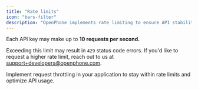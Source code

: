 ```yaml
---
title: "Rate limits"
icon: "bars-filter"
description: "OpenPhone implements rate limiting to ensure API stability and fair usage."
---
```

Each API key may make up to **10 requests per second.**

Exceeding this limit may result in `429` status code errors. If you'd like to request a higher rate limit, reach out to us at support+developers@openphone.com.

<Tip>
Implement request throttling in your application to stay within rate limits and optimize API usage.
</Tip>
